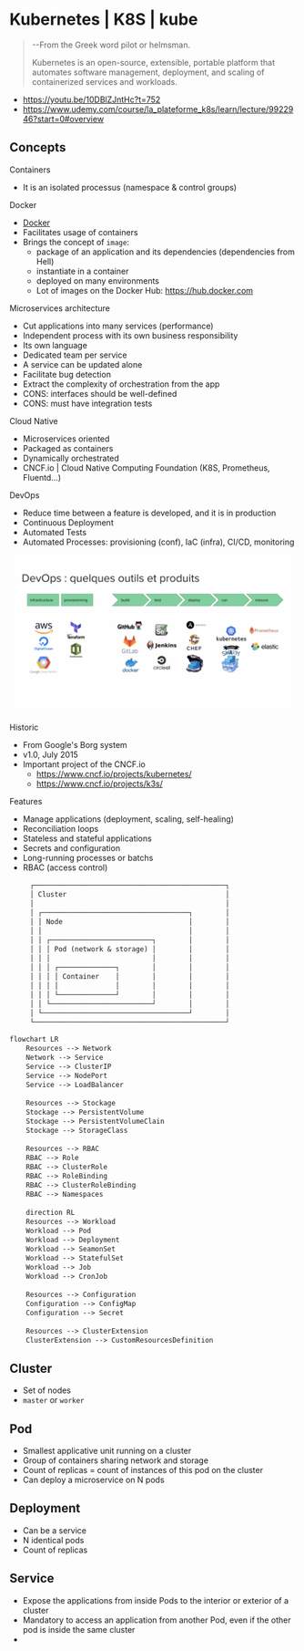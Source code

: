 # Kubernetes | K8S | kube

> --From the Greek word pilot or helmsman.
> 
> Kubernetes is an open-source, extensible, portable platform that automates 
> software management, deployment, and scaling of containerized services and 
> workloads.

- https://youtu.be/10DBlZJntHc?t=752
- https://www.udemy.com/course/la_plateforme_k8s/learn/lecture/9922946?start=0#overview

## Concepts

Containers
- It is an isolated processus (namespace & control groups)

Docker
- [Docker](../docker)
- Facilitates usage of containers
- Brings the concept of `image`:
  - package of an application and its dependencies (dependencies from Hell)
  - instantiate in a container
  - deployed on many environments
  - Lot of images on the Docker Hub: https://hub.docker.com

Microservices architecture
- Cut applications into many services (performance)
- Independent process with its own business responsibility
- Its own language
- Dedicated team per service
- A service can be updated alone
- Facilitate bug detection
- Extract the complexity of orchestration from the app 
- CONS: interfaces should be well-defined
- CONS: must have integration tests

Cloud Native
- Microservices oriented
- Packaged as containers
- Dynamically orchestrated
- CNCF.io | Cloud Native Computing Foundation (K8S, Prometheus, Fluentd...)

DevOps
- Reduce time between a feature is developed, and it is in production
- Continuous Deployment
- Automated Tests
- Automated Processes: provisioning (conf), IaC (infra), CI/CD, monitoring

![](./resources/devops-tooling.png)

Historic
- From Google's Borg system
- v1.0, July 2015
- Important project of the CNCF.io
  - https://www.cncf.io/projects/kubernetes/
  - https://www.cncf.io/projects/k3s/

Features
- Manage applications (deployment, scaling, self-healing)
- Reconciliation loops
- Stateless and stateful applications
- Secrets and configuration
- Long-running processes or batchs
- RBAC (access control)

```
     ┌───────────────────────────────────────────────┐
     │ Cluster                                       │
     │                                               │
     │ ┌────────────────────────────────────┐        │
     │ │ Node                               │        │
     │ │                                    │        │
     │ │ ┌─────────────────────────┐        │        │
     │ │ │ Pod (network & storage) │        │        │
     │ │ │                         │        │        │
     │ │ │ ┌──────────────┐        │        │        │
     │ │ │ │ Container    │        │        │        │
     │ │ │ │              │        │        │        │
     │ │ │ └──────────────┘        │        │        │
     │ │ └─────────────────────────┘        │        │
     │ └────────────────────────────────────┘        │
     └───────────────────────────────────────────────┘
```

```mermaid
flowchart LR
    Resources --> Network
    Network --> Service
    Service --> ClusterIP
    Service --> NodePort
    Service --> LoadBalancer
    
    Resources --> Stockage
    Stockage --> PersistentVolume
    Stockage --> PersistentVolumeClain
    Stockage --> StorageClass
    
    Resources --> RBAC
    RBAC --> Role
    RBAC --> ClusterRole
    RBAC --> RoleBinding
    RBAC --> ClusterRoleBinding
    RBAC --> Namespaces
    
    direction RL
    Resources --> Workload
    Workload --> Pod
    Workload --> Deployment
    Workload --> SeamonSet
    Workload --> StatefulSet
    Workload --> Job
    Workload --> CronJob

    Resources --> Configuration
    Configuration --> ConfigMap
    Configuration --> Secret

    Resources --> ClusterExtension
    ClusterExtension --> CustomResourcesDefinition
```

## Cluster
- Set of nodes
- `master` or `worker`

## Pod
- Smallest applicative unit running on a cluster
- Group of containers sharing network and storage
- Count of replicas = count of instances of this pod on the cluster
- Can deploy a microservice on N pods

## Deployment
- Can be a service
- N identical pods
- Count of replicas

## Service
- Expose the applications from inside Pods to the interior or exterior of a cluster
- Mandatory to access an application from another Pod, even 
  if the other pod is inside the same cluster
- 
